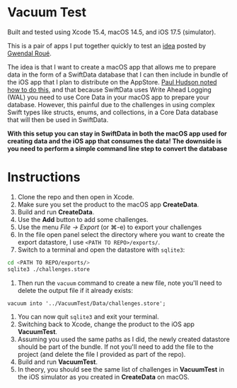 # Vacuum Test
Built and tested using Xcode 15.4, macOS 14.5, and iOS 17.5 (simulator).

This is a pair of apps I put together quickly to test an [idea](https://hachyderm.io/@groue/112524440062602440) posted by [Gwendal Roué](https://hachyderm.io/@groue).

The idea is that I want to create a macOS app that allows me to prepare data in the form of a SwiftData database that I can then include in bundle of the iOS app that I plan to distribute on the AppStore.  [Paul Hudson noted how to do this](https://www.hackingwithswift.com/quick-start/swiftdata/how-to-pre-populate-an-app-with-an-existing-swiftdata-database), and that because SwiftData uses Write Ahead Logging (WAL) you need to use Core Data in your macOS app to prepare your database.  However, this painful due to the challenges in using complex Swift types like structs, enums, and collections, in a Core Data database that will then be used in SwiftData.

**With this setup you can stay in SwiftData in both the macOS app used for creating data and the iOS app that consumes the data!  The downside is you need to perform a simple command line step to convert the database**

# Instructions
1. Clone the repo and then open in Xcode.
2. Make sure you set the product to the macOS app **CreateData**.
3. Build and run **CreateData**.
4. Use the **Add** button to add some challenges.
5. Use the menu *File -> Export* (or &#8984;-e) to export your challenges
6. In the file open panel select the directory where you want to create the export datastore, I use `<PATH TO REPO>/exports/`.
7. Switch to a terminal and open the datastore with `sqlite3`:
```sh
cd <PATH TO REPO/exports/>
sqlite3 ./challenges.store
```
1. Then run the `vacuum` command to create a new file, note you'll need to delete the output file if it already exists:
```
vacuum into '../VacuumTest/Data/challenges.store';
```
1. You can now quit `sqlite3` and exit your terminal.
2.  Switching back to Xcode, change the product to the iOS app **VacuumTest**.
3.  Assuming you used the same paths as I did, the newly created datastore should be part of the bundle.  If not you'll need to add the file to the project (and delete the file I provided as part of the repo).
4.  Build and run **VacuumTest**.
5.  In theory, you should see the same list of challenges in **VacuumTest** in the iOS simulator as you created in **CreateData** on macOS.